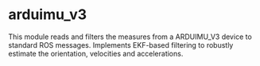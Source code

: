 # arduimu_v3
This module reads and filters the measures from a ARDUIMU_V3 device to standard ROS messages. Implements EKF-based filtering to robustly estimate the orientation, velocities and accelerations.
